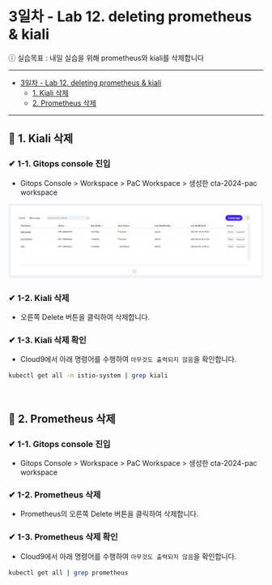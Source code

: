 # 3일차 - Lab 12. deleting prometheus & kiali

ⓘ 실습목표 : 내일 실습을 위해 prometheus와 kiali를 삭제합니다

---

- [3일차 - Lab 12. deleting prometheus & kiali](#3일차---lab-12.-deleting-prometheus-%26-kiali)
  - [1. Kiali 삭제](#🔴-1.-kiali-삭제)
  - [2. Prometheus 삭제](#🔴-2.-prometheus-삭제)

---

## 🔴 1. Kiali 삭제

### ✔ 1-1. Gitops console 진입

- Gitops Console > Workspace > PaC Workspace > 생성한 cta-2024-pac workspace

![](../images/251.png)

### ✔ 1-2. Kiali 삭제

- 오른쪽 Delete 버튼을 클릭하여 삭제합니다.

### ✔ 1-3. Kiali 삭제 확인

- Cloud9에서 아래 명령어를 수행하여 `아무것도 출력되지 않음`을 확인합니다.

```bash
kubectl get all -n istio-system | grep kiali
```

<br>

## 🔴 2. Prometheus 삭제

### ✔ 1-1. Gitops console 진입

- Gitops Console > Workspace > PaC Workspace > 생성한 cta-2024-pac workspace

### ✔ 1-2. Prometheus 삭제

- Prometheus의 오른쪽 Delete 버튼을 클릭하여 삭제합니다.

### ✔ 1-3. Prometheus 삭제 확인

- Cloud9에서 아래 명령어를 수행하여 `아무것도 출력되지 않음`을 확인합니다.

```bash
kubectl get all | grep prometheus
```
